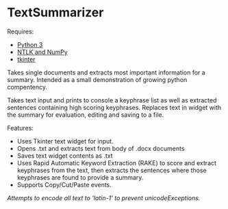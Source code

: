 # TextSummarizer

Requires: 
* [Python 3](https://www.python.org/downloads/)
* [NTLK and NumPy](http://www.nltk.org/install.html)
* [tkinter](http://tkinter.unpythonic.net/wiki/How_to_install_Tkinter)

Takes single documents and extracts most important information for a summary.
Intended as a small demonstration of growing python compentency.

Takes text input and prints to console a keyphrase list as well as extracted sentences containing high scoring keyphrases. Replaces text in widget with the summary for evaluation, editing and saving to a file.

Features:
* Uses Tkinter text widget for input.
* Opens .txt and extracts text from body of .docx documents
* Saves text widget contents as .txt
* Uses Rapid Automatic Keyword Extraction (RAKE) to score and extract keyphrases from the text, then extracts the sentences where those keyphrases are found to provide a summary.
* Supports Copy/Cut/Paste events.

*Attempts to encode all text to 'latin-1' to prevent unicodeExceptions.*

